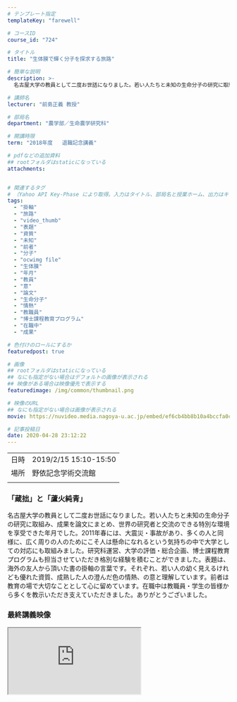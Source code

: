 ```yaml
---
# テンプレート指定
templateKey: "farewell"

# コースID
course_id: "724"

# タイトル
title: "生体膜で輝く分子を探求する旅路"

# 簡単な説明
description: >-
  名古屋大学の教員として二度お世話になりました。若い人たちと未知の生命分子の研究に取組み、成果を論文にまとめ、世界の研究者と交流のできる特別な環境を享受できた年月でした。2011年春には、大震災・事故があり、多くの人と同様に、広く周りの人のためにこそ人は懸命になれるという気持ちの中で大学としての対応にも取組みました。研究科運営、大学の評価・総合企画、博士課程教育プログラムも担当させていただき格別 ....

# 講師名
lecturer: "前島正義 教授"

# 部局名
department: "農学部／生命農学研究科"

# 開講時限
term: "2018年度	退職記念講義"

# pdfなどの追加資料
## rootフォルダはstaticになっている
attachments:


# 関連するタグ
# （Yahoo API Key-Phase により取得。入力はタイトル、部局名と授業ホーム、出力はキーフレーズ（tags））
tags:
  - "掛軸"
  - "旅路"
  - "video_thumb"
  - "表題"
  - "資質"
  - "未知"
  - "前者"
  - "分子"
  - "ocwimg file"
  - "生体膜"
  - "年月"
  - "教員"
  - "意"
  - "論文"
  - "生命分子"
  - "情熱"
  - "教職員"
  - "博士課程教育プログラム"
  - "在職中"
  - "成果"

# 色付けのロールにするか
featuredpost: true

# 画像
## rootフォルダはstaticになっている
## なにも指定がない場合はデフォルトの画像が表示される
## 映像がある場合は映像優先で表示する
featuredimage: /img/common/thumbnail.png

# 映像のURL
## なにも指定がない場合は画像が表示される
movie: https://nuvideo.media.nagoya-u.ac.jp/embed/ef6cb4bb8b10a4bccfa0c40d8e566341d77a35ee

# 記事投稿日
date: 2020-04-28 23:12:22
---
```


|   |   |
|---|---|
| 日時 | 2019/2/15  15:10-15:50 |
| 場所 | 野依記念学術交流館 |
|   |   |


### 「蔵拙」と「蘆火純青」

名古屋大学の教員として二度お世話になりました。若い人たちと未知の生命分子の研究に取組み、成果を論文にまとめ、世界の研究者と交流のできる特別な環境を享受できた年月でした。2011年春には、大震災・事故があり、多くの人と同様に、広く周りの人のためにこそ人は懸命になれるという気持ちの中で大学としての対応にも取組みました。研究科運営、大学の評価・総合企画、博士課程教育プログラムも担当させていただき格別な経験を積むことができました。表題は、海外の友人から頂いた書の掛軸の言葉です。それぞれ、若い人の幼く見えるけれども優れた資質、成熟した人の澄んだ色の情熱、の意と理解しています。前者は教育の場で大切なこととして心に留めています。在職中は教職員・学生の皆様から多くを教示いただき支えていただきました。ありがとうございました。

### 最終講義映像

<iframe src="https://nuvideo.media.nagoya-u.ac.jp/embed/ef6cb4bb8b10a4bccfa0c40d8e566341d77a35ee">![](https://ocw.nagoya-u.jp/files/724/video_thumb.png) video_thumb.png" alt="" } </a>



<p>
![前島教授](https://ocw.nagoya-u.jp/files/724/maejimasan.jpg) 
</p>

## 講師紹介
前島 正義 （まえしま・まさよし） 大学院生命農学研究科応用生命科学専攻応用生命科学教授

### 学歴
* 1976年（昭和51年）3月   名古屋大学農学部農芸化学科卒業
* 1976年（昭和51年）4月   名古屋大学大学院農学研究科農芸化学専攻博士課程入学
* 1981年（昭和56年）3月  同上  修了
* 1981年（昭和56年）4月   名古屋大学大学院農学研究科農芸化学専攻研究生
* 1982年（昭和57年）4月   日本学術振興会奨励研究員
* 1983年（昭和58年）4月   名古屋大学大学院農学研究科農芸化学専攻研究生

### 学位
* 1981年（昭和56年）3月   農学博士（名古屋大学）（第192号）

### 職歴
* 1984年（昭和59年）3月   米国カリフォルニア大学博士研究員 (U.C. Santa Cruz, Prof. H. Beevers)
* 1984年（昭和59年）12月  名古屋大学農学部 助手
* 1988年（昭和63年）4月  北海道大学低温科学研究所 助手
* 1990年（平成 2年）4月   同上  助教授
* 1993年（平成 5年）10月  名古屋大学農学部 助教授兼任 （1994年3月まで）
* 1994年（平成 6年）4月   名古屋大学農学部 助教授
* 1996年（平成 8年）4月  国立岡崎共同研究機構 基礎生物学研究所客員助教授併任 （細胞生物学研究系、1998年3月まで）
* 1997年（平成 9年）4月 名古屋大学大学院生命農学研究科 助教授（機構改革による）
* 2001年（平成13年）7月 名古屋大学大学院生命農学研究科 教授
* 2008年10月〜2014年9月 Pohang University of Science and Technology,  Adjunct Professor（兼務）
* 2011年4月 名古屋大学評議員（生命農学研究科）
* 2012年4月 名古屋大学農学部長・大学院生命農学研究科長（2015年3月まで）
* 2015年４月 名古屋大学副総長
* 2019年４月 中部大学応用生物学部教授

### 研究分野
* 生化学、植物生理学、分子細胞生物学

### 所属学会
* 日本植物生理学会、日本農芸化学会、日本生化学会、日本植物学会、American Society of Plant Biology



### 講義資料

[前島先生 最終講義資料](https://ocw.nagoya-u.jp/files/724/last_lecture.pdf) 
-----